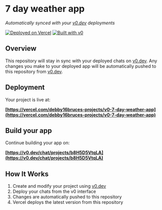 # 7 day weather app

*Automatically synced with your [v0.dev](https://v0.dev) deployments*

[![Deployed on Vercel](https://img.shields.io/badge/Deployed%20on-Vercel-black?style=for-the-badge&logo=vercel)](https://vercel.com/debby16bruces-projects/v0-7-day-weather-app)
[![Built with v0](https://img.shields.io/badge/Built%20with-v0.dev-black?style=for-the-badge)](https://v0.dev/chat/projects/b8H5D5VtqLA)

## Overview

This repository will stay in sync with your deployed chats on [v0.dev](https://v0.dev).
Any changes you make to your deployed app will be automatically pushed to this repository from [v0.dev](https://v0.dev).

## Deployment

Your project is live at:

**[https://vercel.com/debby16bruces-projects/v0-7-day-weather-app](https://vercel.com/debby16bruces-projects/v0-7-day-weather-app)**

## Build your app

Continue building your app on:

**[https://v0.dev/chat/projects/b8H5D5VtqLA](https://v0.dev/chat/projects/b8H5D5VtqLA)**

## How It Works

1. Create and modify your project using [v0.dev](https://v0.dev)
2. Deploy your chats from the v0 interface
3. Changes are automatically pushed to this repository
4. Vercel deploys the latest version from this repository